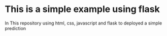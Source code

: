 # This is a simple example using flask
In This repository using html, css, javascript and flask to deployed a simple prediction
